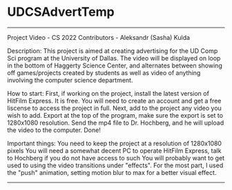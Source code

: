# UDCSAdvertTemp
*****************************************************************************************************************
Project Video - CS 2022
Contributors - Aleksandr (Sasha) Kulda

Description:
This project is aimed at creating advertising for the UD Comp Sci program at the University of Dallas.
The video will be displayed on loop in the bottom of Haggerty Science Center, and alternates between showing off
games/projects created by students as well as video of anything involving the computer science department.


How to start:
First, if working on the project, install the latest version of HitFilm Express. It is free. You will
need to create an account and get a free liscense to access the project in full. Next, add to the project any video
you wish to add. Export at the top of the program, make sure the export is set to 1280x1080 resolution. Send the
mp4 file to Dr. Hochberg, and he will upload the video to the computer. Done!

Important things:
You need to keep the project at a resolution of 1280x1080 pixels
You will need a somewhat decent PC to operate HitFilm Express, talk to Hochberg if you do not have access to such
You will probably want to get used to using the video transitions under "effects". For the most part, I used the
"push" animation, setting motion blur to max for a better visual effect.
****************************************************************************************************************
